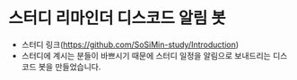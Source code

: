 # 스터디 리마인더 디스코드 알림 봇

- 스터디 링크(https://github.com/SoSiMin-study/Introduction)
- 스터디에 계시는 분들이 바쁘시기 때문에 스터디 일정을 알림으로 보내드리는 디스코드 봇을 만들었습니다.